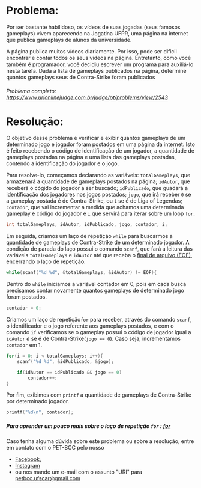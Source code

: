 # Problema:

Por ser bastante habilidoso, os vídeos de suas jogadas (seus famosos gameplays) vivem aparecendo na Jogatina UFPR, uma página na internet que publica gameplays de alunos da universidade.

A página publica muitos vídeos diariamente. Por isso, pode ser dificil encontrar e contar todos os seus vídeos na página. Entretanto, como você também é programador, você decidiu escrever um programa para auxiliá-lo nesta tarefa. Dada a lista de gameplays publicados na página, determine quantos gameplays seus de Contra-Strike foram publicados

###### Problema completo: https://www.urionlinejudge.com.br/judge/pt/problems/view/2543

# Resolução:

O objetivo desse problema é verificar e exibir quantos gameplays de um determinado jogo e jogador foram postados em uma página da internet. Isto é feito recebendo o código de identificação de um jogador, a quantidade de gameplays postadas na página e uma lista das gameplays postadas, contendo a identificação do jogador e o jogo.

Para resolve-lo, começamos declarando as variáveis: `totalGameplays`, que armazenará a quantidade de gameplays postados na página; `idAutor`, que receberá o cógido do jogador a ser buscado; `idPublicado`, que guadará a identificação dos jogadores nos jogos postados; `jogo`, que irá receber `0` se a gameplay postada é de Contra-Strike, ou `1` se é de Liga of Legendas; `contador`, que vai incrementar a medida que achamos uma determinada gameplay e código do jogador e `i` que servirá para iterar sobre um loop `for`.
```c
int totalGameplays, idAutor, idPublicado, jogo, contador, i;
```

Em seguida, criamos um laço de repetição `while` para buscarmos a quantidade de gameplays de Contra-Strike de um determinado jogador. A condição de parada do laço possui o comando `scanf`, que fará a leitura das variáveis `totalGameplays` e `idAutor` até que receba o [final de arquivo (EOF)](https://pt.wikipedia.org/wiki/EOF), encerrando o laço de repetição. 
```c
while(scanf("%d %d", &totalGameplays, &idAutor) != EOF){
```

Dentro do `while` iniciamos a variável contador em 0, pois em cada busca precisamos contar novamente quantos gameplays de determinado jogo foram postados.
```c
contador = 0;
```

Criamos um laço de repetição`for` para receber, através do comando `scanf`, o identificador e o jogo referente aos gameplays postados, e com o comando `if` verificamos se o gameplay possui o código de jogador igual a `idAutor` *e* se é de Contra-Strike(`jogo == 0`). Caso seja, incrementamos `contador` em 1.
```c
for(i = 0; i < totalGameplays; i++){
	scanf("%d %d", &idPublicado, &jogo);

	if(idAutor == idPublicado && jogo == 0)
		contador++;
}
```

Por fim, exibimos com `printf` a quantidade de gameplays de Contra-Strike por determinado jogador.
```c
printf("%d\n", contador);
```

##### Para aprender um pouco mais sobre o laço de repetição `for` : [for](http://linguagemc.com.br/a-estrutura-de-repeticao-for-em-c/)

Caso tenha alguma dúvida sobre este problema ou sobre a resolução, entre em contato com o PET-BCC pelo nosso
 * [Facebook](https://www.facebook.com/petbcc/),
 * [Instagram](https://www.instagram.com/petbcc.ufscar/)
 * ou nos mande um e-mail com o assunto "URI" para  petbcc.ufscar@gmail.com